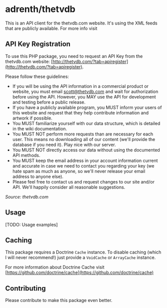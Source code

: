 # adrenth/thetvdb

This is an API client for the thetvdb.com website. It's using the XML feeds that are publicly available. For more info visit 

## API Key Registration

To use this PHP package, you need to request an API Key from the thetvdb.com website: [http://thetvdb.com/?tab=apiregister](http://thetvdb.com/?tab=apiregister).

Please follow these guidelines:

* If you will be using the API information in a commercial product or website, you must email [scott@thetvdb.com](mailto:scott@thetvdb.com) and wait for authorization before using the API. However, you MAY use the API for development and testing before a public release.
* If you have a publicly available program, you MUST inform your users of this website and request that they help contribute information and artwork if possible.
* You MUST familiarize yourself with our data structure, which is detailed in the wiki documentation.
* You MUST NOT perform more requests than are necessary for each user. This means no downloading all of our content (we'll provide the database if you need it). Play nice with our server.
* You MUST NOT directly access our data without using the documented API methods.
* You MUST keep the email address in your account information current and accurate in case we need to contact you regarding your key (we hate spam as much as anyone, so we'll never release your email address to anyone else).
* Please feel free to contact us and request changes to our site and/or API. We'll happily consider all reasonable suggestions.

*Source: thetvdb.com*

## Usage

[TODO: Usage examples]

## Caching

This package requires a Doctrine `Cache` instance. To disable caching (which I will never recommend!) just provide a `VoidCache` or `ArrayCache` instance.

For more information about Doctrine Cache visit [https://github.com/doctrine/cache](https://github.com/doctrine/cache)

## Contributing

Please contribute to make this package even better.